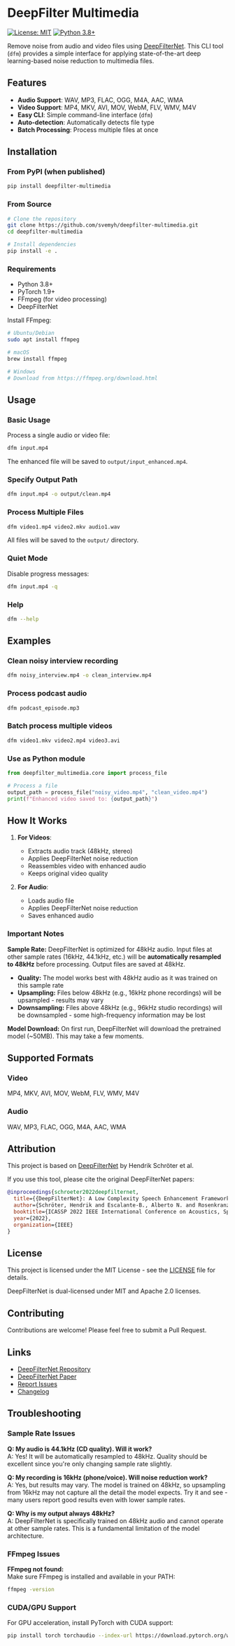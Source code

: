 # DeepFilter Multimedia

[![License: MIT](https://img.shields.io/badge/License-MIT-yellow.svg)](https://opensource.org/licenses/MIT)
[![Python 3.8+](https://img.shields.io/badge/python-3.8+-blue.svg)](https://www.python.org/downloads/)

Remove noise from audio and video files using [DeepFilterNet](https://github.com/Rikorose/DeepFilterNet). This CLI tool (`dfm`) provides a simple interface for applying state-of-the-art deep learning-based noise reduction to multimedia files.

## Features

- **Audio Support**: WAV, MP3, FLAC, OGG, M4A, AAC, WMA
- **Video Support**: MP4, MKV, AVI, MOV, WebM, FLV, WMV, M4V
- **Easy CLI**: Simple command-line interface (`dfm`)
- **Auto-detection**: Automatically detects file type
- **Batch Processing**: Process multiple files at once

## Installation

### From PyPI (when published)

```bash
pip install deepfilter-multimedia
```

### From Source

```bash
# Clone the repository
git clone https://github.com/svemyh/deepfilter-multimedia.git
cd deepfilter-multimedia

# Install dependencies
pip install -e .
```

### Requirements

- Python 3.8+
- PyTorch 1.9+
- FFmpeg (for video processing)
- DeepFilterNet

Install FFmpeg:
```bash
# Ubuntu/Debian
sudo apt install ffmpeg

# macOS
brew install ffmpeg

# Windows
# Download from https://ffmpeg.org/download.html
```

## Usage

### Basic Usage

Process a single audio or video file:

```bash
dfm input.mp4
```

The enhanced file will be saved to `output/input_enhanced.mp4`.

### Specify Output Path

```bash
dfm input.mp4 -o output/clean.mp4
```

### Process Multiple Files

```bash
dfm video1.mp4 video2.mkv audio1.wav
```

All files will be saved to the `output/` directory.

### Quiet Mode

Disable progress messages:

```bash
dfm input.mp4 -q
```

### Help

```bash
dfm --help
```

## Examples

### Clean noisy interview recording
```bash
dfm noisy_interview.mp4 -o clean_interview.mp4
```

### Process podcast audio
```bash
dfm podcast_episode.mp3
```

### Batch process multiple videos
```bash
dfm video1.mkv video2.mp4 video3.avi
```

### Use as Python module
```python
from deepfilter_multimedia.core import process_file

# Process a file
output_path = process_file("noisy_video.mp4", "clean_video.mp4")
print(f"Enhanced video saved to: {output_path}")
```

## How It Works

1. **For Videos**:
   - Extracts audio track (48kHz, stereo)
   - Applies DeepFilterNet noise reduction
   - Reassembles video with enhanced audio
   - Keeps original video quality

2. **For Audio**:
   - Loads audio file
   - Applies DeepFilterNet noise reduction
   - Saves enhanced audio

### Important Notes

**Sample Rate:** DeepFilterNet is optimized for 48kHz audio. Input files at other sample rates (16kHz, 44.1kHz, etc.) will be **automatically resampled to 48kHz** before processing. Output files are saved at 48kHz.

- **Quality:** The model works best with 48kHz audio as it was trained on this sample rate
- **Upsampling:** Files below 48kHz (e.g., 16kHz phone recordings) will be upsampled - results may vary
- **Downsampling:** Files above 48kHz (e.g., 96kHz studio recordings) will be downsampled - some high-frequency information may be lost

**Model Download:** On first run, DeepFilterNet will download the pretrained model (~50MB). This may take a few moments.

## Supported Formats

### Video
MP4, MKV, AVI, MOV, WebM, FLV, WMV, M4V

### Audio
WAV, MP3, FLAC, OGG, M4A, AAC, WMA

## Attribution

This project is based on [DeepFilterNet](https://github.com/Rikorose/DeepFilterNet) by Hendrik Schröter et al.

If you use this tool, please cite the original DeepFilterNet papers:

```bibtex
@inproceedings{schroeter2022deepfilternet,
  title={{DeepFilterNet}: A Low Complexity Speech Enhancement Framework for Full-Band Audio based on Deep Filtering},
  author={Schröter, Hendrik and Escalante-B., Alberto N. and Rosenkranz, Tobias and Maier, Andreas},
  booktitle={ICASSP 2022 IEEE International Conference on Acoustics, Speech and Signal Processing (ICASSP)},
  year={2022},
  organization={IEEE}
}
```

## License

This project is licensed under the MIT License - see the [LICENSE](LICENSE) file for details.

DeepFilterNet is dual-licensed under MIT and Apache 2.0 licenses.

## Contributing

Contributions are welcome! Please feel free to submit a Pull Request.

## Links

- [DeepFilterNet Repository](https://github.com/Rikorose/DeepFilterNet)
- [DeepFilterNet Paper](https://arxiv.org/abs/2110.05588)
- [Report Issues](https://github.com/svemyh/deepfilter-multimedia/issues)
- [Changelog](CHANGELOG.md)

## Troubleshooting

### Sample Rate Issues

**Q: My audio is 44.1kHz (CD quality). Will it work?**  
A: Yes! It will be automatically resampled to 48kHz. Quality should be excellent since you're only changing sample rate slightly.

**Q: My recording is 16kHz (phone/voice). Will noise reduction work?**  
A: Yes, but results may vary. The model is trained on 48kHz, so upsampling from 16kHz may not capture all the detail the model expects. Try it and see - many users report good results even with lower sample rates.

**Q: Why is my output always 48kHz?**  
A: DeepFilterNet is specifically trained on 48kHz audio and cannot operate at other sample rates. This is a fundamental limitation of the model architecture.

### FFmpeg Issues

**FFmpeg not found:**  
Make sure FFmpeg is installed and available in your PATH:
```bash
ffmpeg -version
```

### CUDA/GPU Support

For GPU acceleration, install PyTorch with CUDA support:
```bash
pip install torch torchaudio --index-url https://download.pytorch.org/whl/cu118
```
